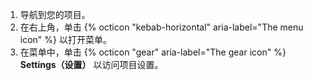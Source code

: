 1. 导航到您的项目。
1. 在右上角，单击 {% octicon "kebab-horizontal" aria-label="The menu icon" %} 以打开菜单。
1. 在菜单中，单击 {% octicon "gear" aria-label="The gear icon" %} **Settings（设置）** 以访问项目设置。
